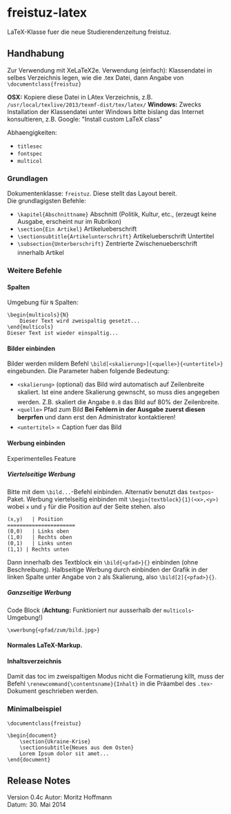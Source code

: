 # freistuz-latex   

LaTeX-Klasse fuer die neue Studierendenzeitung freistuz.   

## Handhabung
Zur Verwendung mit XeLaTeX2e. 
Verwendung (einfach): Klassendatei in selbes Verzeichnis legen, wie die .tex Datei, dann Angabe von `\documentclass{freistuz}`

**OSX:** Kopiere diese Datei in LAtex Verzeichnis, z.B. `/usr/local/texlive/2013/texmf-dist/tex/latex/`
**Windows:**  Zwecks Installation der Klassendatei unter Windows bitte bislang das Internet konsultieren, z.B. Google: "Install custom LaTeX class"    

Abhaengigkeiten:
* `titlesec`
* `fontspec`
* `multicol`

### Grundlagen
Dokumentenklasse: `freistuz`. Diese stellt das Layout bereit.   
Die grundlagigsten Befehle:

* `\kapitel{Abschnittname}`  Abschnitt (Politik, Kultur, etc., (erzeugt keine Ausgabe, erscheint nur im Rubrikon)
* `\section{Ein Artikel}` Artikelueberschrift
* `\sectionsubtitle{Artikelunterschrift}`  Artikelueberschrift Untertitel
* `\subsection{Unterberschrift}` Zentrierte Zwischenueberschrift innerhalb Artikel 

### Weitere Befehle

#### Spalten
Umgebung für `N` Spalten: 
	
	\begin{multicols}{N}
		Dieser Text wird zweispaltig gesetzt...
	\end{multicols}
	Dieser Text ist wieder einspaltig...

#### Bilder einbinden
Bilder werden mildem Befehl `\bild[<skalierung>]{<quelle>}{<untertitel>}` eingebunden. Die Parameter haben folgende Bedeutung:
* `<skalierung>` (optional) das Bild wird automatisch auf Zeilenbreite skaliert. Ist eine andere Skalierung gewnscht, so muss dies angegeben werden. Z.B. skaliert die Angabe `0.8` das Bild auf 80% der Zeilenbreite.
* `<quelle>` Pfad zum Bild **Bei Fehlern in der Ausgabe zuerst diesen berprfen** und dann erst den Administrator kontaktieren!
* `<untertitel>` = Caption fuer das Bild

#### Werbung einbinden
Experimentelles Feature

##### Viertelseitige Werbung
Bitte mit dem `\bild...`-Befehl einbinden. Alternativ benutzt das `textpos`-Paket. Werbung viertelseitig einbinden mit `\begin{textblock}{1}(<x>,<y>)` wobei `x` und `y` für die Position auf der Seite stehen. also

	(x,y)	| Position
	======================
	(0,0)	| Links oben
	(1,0)	| Rechts oben
	(0,1)	| Links unten
	(1,1) | Rechts unten

Dann innerhalb des Textblock ein `\bild{<pfad>}{}` einbinden (ohne Beschreibung). Halbseitige Werbung durch einbinden der Grafik in der linken Spalte unter Angabe von `2` als Skalierung, also `\bild[2]{<pfad>}{}`.

##### Ganzseitige Werbung
Code Block (**Achtung:** Funktioniert nur ausserhalb der `multicols`-Umgebung!) 

    \xwerbung{<pfad/zum/bild.jpg>}

#### Normales LaTeX-Markup.

#### Inhaltsverzeichnis
Damit das toc im zweispaltigen Modus nicht die Formatierung killt, muss der Befehl `\renewcommand{\contentsname}{Inhalt}` in die Präambel des `.tex`-Dokument geschrieben werden.

### Minimalbeispiel

	\documentclass{freistuz}
	
	\begin{document}
		\section{Ukraine-Krise}
		\sectionsubtitle{Neues aus dem Osten}
		Lorem Ipsum dolor sit amet...
	\end{document}
	
## Release Notes
Version 0.4c
Autor: Moritz Hoffmann    
Datum: 30. Mai 2014